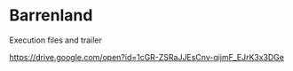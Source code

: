 # Barrenland

Execution files and trailer

https://drive.google.com/open?id=1cGR-ZSRaJJEsCnv-qijmF_EJrK3x3DGe
